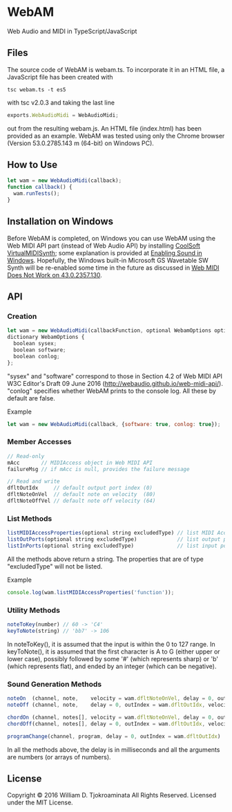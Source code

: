# WebAM
Web Audio and MIDI in TypeScript/JavaScript

## Files
The source code of WebAM is webam.ts.
To incorporate it in an HTML file, a JavaScript file has been created with

    tsc webam.ts -t es5

with tsc v2.0.3 and taking the last line
```js
exports.WebAudioMidi = WebAudioMidi;
```
out from the resulting webam.js.
An HTML file (index.html) has been provided as an example.  WebAM was tested using only the Chrome browser (Version 53.0.2785.143 m (64-bit) on Windows PC).

## How to Use

```js
let wam = new WebAudioMidi(callback);
function callback() {
  wam.runTests();
}
```

## Installation on Windows
Before WebAM is completed, on Windows you can use WebAM using the Web MIDI API part (instead of Web Audio API) by installing [CoolSoft VirtualMIDISynth](http://coolsoft.altervista.org/en/virtualmidisynth); some explanation is provided at [Enabling Sound in Windows](http://www.drawmusic.com/howtowrite/Enabling-Sound-Windows/).  Hopefully, the Windows built-in Microsoft GS Wavetable SW Synth will be re-enabled some time in the future as discussed in [Web MIDI Does Not Work on 43.0.2357.130](https://bugs.chromium.org/p/chromium/issues/detail?id=503270).

## API
### Creation

```js
let wam = new WebAudioMidi(callbackFunction, optional WebamOptions options);
dictionary WebamOptions {
  boolean sysex;
  boolean software;
  boolean conlog;
};
```

"sysex" and "software" correspond to those in Section 4.2 of Web MIDI API W3C Editor's Draft 09 June 2016 (http://webaudio.github.io/web-midi-api/).  "conlog" specifies whether WebAM prints to the console log.  All these by default are false.

Example
```js
let wam = new WebAudioMidi(callback, {software: true, conlog: true});
```

### Member Accesses
```js
// Read-only
mAcc       // MIDIAccess object in Web MIDI API
failureMsg // if mAcc is null, provides the failure message

// Read and write
dfltOutIdx     // default output port index (0)
dfltNoteOnVel  // default note on velocity  (80)
dfltNoteOffVel // default note off velocity (64)
```

### List Methods
```js
listMIDIAccessProperties(optional string excludedType) // list MIDI Access properties
listOutPorts(optional string excludedType)             // list output ports
listInPorts(optional string excludedType)              // list input ports
```

All the methods above return a string.  The properties that are of type "excludedType" will not be listed.

Example
```js
console.log(wam.listMIDIAccessProperties('function'));
```

### Utility Methods
```js
noteToKey(number) // 60 -> 'C4'
keyToNote(string) // 'bb7' -> 106
```

In noteToKey(), it is assumed that the input is within the 0 to 127 range.  In keyToNote(), it is assumed that the first character is A to G (either upper or lower case), possibly followed by some '#' (which represents sharp) or 'b' (which represents flat), and ended by an integer (which can be negative).

### Sound Generation Methods
```js
noteOn  (channel, note,    velocity = wam.dfltNoteOnVel, delay = 0, outIndex = wam.dfltOutIdx)
noteOff (channel, note,    delay = 0, outIndex = wam.dfltOutIdx, velocity = wam.dfltNoteOffVel)

chordOn (channel, notes[], velocity = wam.dfltNoteOnVel, delay = 0, outIndex = wam.dfltOutIdx)
chordOff(channel, notes[], delay = 0, outIndex = wam.dfltOutIdx, velocity = wam.dfltNoteOffVel)

programChange(channel, program, delay = 0, outIndex = wam.dfltOutIdx)
```

In all the methods above, the delay is in milliseconds and all the arguments are numbers (or arrays of numbers).

## License
Copyright &copy; 2016 William D. Tjokroaminata All Rights Reserved.
Licensed under the MIT License.
